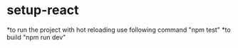 # setup-react
*to run the project with hot reloading use following command "npm test"
*to build "npm run dev"
